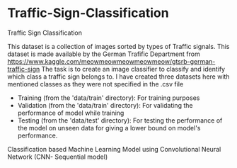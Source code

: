 # Traffic-Sign-Classification
Traffic Sign Classification

This dataset is a collection of images sorted by types of Traffic signals. 
This dataset is made available by the German Trafific Department from https://www.kaggle.com/meowmeowmeowmeowmeow/gtsrb-german-traffic-sign
The task is to create an image classifier to classify and identify which class a traffic sign belongs to.
I have created three datasets here with mentioned classes as they were not specified in the .csv file
* Training (from the 'data/train' directory): For training purposes
* Validation (from the 'data/train' directory): For validating the performance of model while training
* Testing (from the 'data/test' directory): For testing the performance of the model on unseen data for giving a lower bound on model's performance.

Classification based Machine Learning Model using Convolutional Neural Network (CNN- Sequential model)
